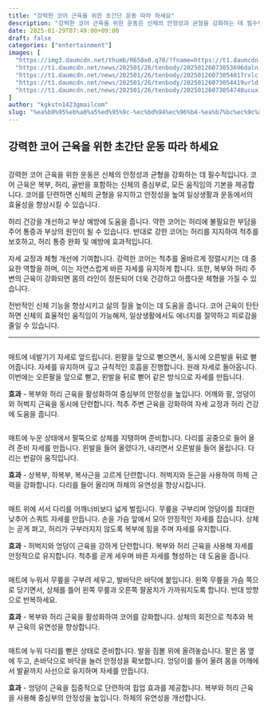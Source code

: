 ```yaml
---
title: "강력한 코어 근육을 위한 초간단 운동 따라 하세요"
description: "강력한 코어 근육을 위한 운동은 신체의 안정성과 균형을 강화하는 데 필수적입니다. 코어 근육은 복부, 허리, 골반을 포함하는 신체의 중심부로, 모든 움직임의 기본을 제공합니다. 코어를 단련하면 신체의 균형을 유지하고 안정성을 높여 일상생활과 운동에서의 효율성을 향상시킬"
date: 2025-01-29T07:49:00+09:00
draft: false
categories: ["entertainment"]
images: [
  "https://img3.daumcdn.net/thumb/R658x0.q70/?fname=https://t1.daumcdn.net/news/202501/26/tenbody/20250126073053322vfsk.jpg"
  "https://t1.daumcdn.net/news/202501/26/tenbody/20250126073053696daln.gif"
  "https://t1.daumcdn.net/news/202501/26/tenbody/20250126073054017rxlc.gif"
  "https://t1.daumcdn.net/news/202501/26/tenbody/20250126073054419urld.gif"
  "https://t1.daumcdn.net/news/202501/26/tenbody/20250126073054748ucux.gif"
]
author: "kgkstn1423gmailcom"
slug: "%ea%b0%95%eb%a0%a5%ed%95%9c-%ec%bd%94%ec%96%b4-%ea%b7%bc%ec%9c%a1%ec%9d%84-%ec%9c%84%ed%95%9c-%ec%b4%88%ea%b0%84%eb%8b%a8-%ec%9a%b4%eb%8f%99-%eb%94%b0%eb%9d%bc-%ed%95%98%ec%84%b8%ec%9a%94"
---
```


<h2 >강력한 코어 근육을 위한 초간단 운동 따라 하세요</h2> <figure ><img src="https://img3.daumcdn.net/thumb/R658x0.q70/?fname=https://t1.daumcdn.net/news/202501/26/tenbody/20250126073053322vfsk.jpg" alt=""/></figure> <p>강력한 코어 근육을 위한 운동은 신체의 안정성과 균형을 강화하는 데 필수적입니다. 코어 근육은 복부, 허리, 골반을 포함하는 신체의 중심부로, 모든 움직임의 기본을 제공합니다. 코어를 단련하면 신체의 균형을 유지하고 안정성을 높여 일상생활과 운동에서의 효율성을 향상시킬 수 있습니다.</p> <p>허리 건강을 개선하고 부상 예방에 도움을 줍니다. 약한 코어는 허리에 불필요한 부담을 주어 통증과 부상의 원인이 될 수 있습니다. 반대로 강한 코어는 허리를 지지하여 척추를 보호하고, 허리 통증 완화 및 예방에 효과적입니다.</p> <p>자세 교정과 체형 개선에 기여합니다. 강력한 코어는 척추를 올바르게 정렬시키는 데 중요한 역할을 하며, 이는 자연스럽게 바른 자세를 유지하게 합니다. 또한, 복부와 허리 주변의 근육이 강화되면 몸의 라인이 정돈되어 더욱 건강하고 아름다운 체형을 가질 수 있습니다.</p> <p>전반적인 신체 기능을 향상시키고 삶의 질을 높이는 데 도움을 줍니다. 코어 근육이 탄탄하면 신체의 효율적인 움직임이 가능해져, 일상생활에서도 에너지를 절약하고 피로감을 줄일 수 있습니다.</p> <hr /> <figure ><img src="https://t1.daumcdn.net/news/202501/26/tenbody/20250126073053696daln.gif" alt=""/></figure> <p>매트에 네발기기 자세로 엎드립니다. 왼팔을 앞으로 뻗으면서, 동시에 오른발을 뒤로 뻗어줍니다. 자세를 유지하며 깊고 규칙적인 호흡을 진행합니다. 원래 자세로 돌아옵니다. 이번에는 오른팔을 앞으로 뻗고, 왼발을 뒤로 뻗어 같은 방식으로 자세를 만듭니다.</p> <p><strong>효과</strong> - 복부와 허리 근육을 활성화하여 중심부의 안정성을 높입니다. 어깨와 팔, 엉덩이와 허벅지 근육을 동시에 단련합니다. 척추 주변 근육을 강화하여 자세 교정과 허리 건강에 도움을 줍니다.</p> <figure ><img src="https://t1.daumcdn.net/news/202501/26/tenbody/20250126073054017rxlc.gif" alt=""/></figure> <p>매트에 누운 상태에서 팔뚝으로 상체를 지탱하며 준비합니다. 다리를 공중으로 들어 올려 준비 자세를 만듭니다. 왼발을 들어 올렸다가, 내리면서 오른발을 들어 올립니다. 다리는 번갈아 움직입니다.</p> <p><strong>효과</strong> - 상복부, 하복부, 복사근을 고르게 단련합니다. 허벅지와 둔근을 사용하여 하체 근력을 강화합니다. 다리를 들어 올리며 하체의 유연성을 향상시킵니다.</p> <figure ><img src="https://t1.daumcdn.net/news/202501/26/tenbody/20250126073054419urld.gif" alt=""/></figure> <p>매트 위에 서서 다리를 어깨너비보다 넓게 벌립니다. 무릎을 구부리며 엉덩이를 최대한 낮추어 스쿼트 자세를 만듭니다. 손을 가슴 앞에서 모아 안정적인 자세를 잡습니다. 상체는 곧게 펴고, 허리가 구부러지지 않도록 복부에 힘을 주며 자세를 유지합니다.</p> <p><strong>효과</strong> - 허벅지와 엉덩이 근육을 강하게 단련합니다. 복부와 허리 근육을 사용해 자세를 안정적으로 유지합니다. 척추를 곧게 세우며 바른 자세를 형성하는 데 도움을 줍니다.</p> <figure ><img src="https://t1.daumcdn.net/news/202501/26/tenbody/20250126073054748ucux.gif" alt=""/></figure> <p>매트에 누워서 무릎을 구부려 세우고, 발바닥은 바닥에 붙입니다. 왼쪽 무릎을 가슴 쪽으로 당기면서, 상체를 틀어 왼쪽 무릎과 오른쪽 팔꿈치가 가까워지도록 합니다. 반대 방향으로 반복하세요.</p> <p><strong>효과</strong> - 복부와 허리 근육을 활성화하여 코어를 강화합니다. 상체의 회전으로 척추와 복부 근육의 유연성을 향상합니다.</p> <figure ><img src="https://t1.daumcdn.net/news/202501/26/tenbody/20250126073055247jkyx.gif" alt=""/></figure> <p>매트에 누워 다리를 뻗은 상태로 준비합니다. 발을 짐볼 위에 올려놓습니다. 팔은 몸 옆에 두고, 손바닥으로 바닥을 눌러 안정성을 확보합니다. 엉덩이를 들어 올려 몸을 어깨에서 발끝까지 사선으로 유지하며 자세를 만듭니다.</p> <p><strong>효과</strong> - 엉덩이 근육을 집중적으로 단련하여 힙업 효과를 제공합니다. 복부와 허리 근육을 사용해 중심부의 안정성을 높입니다. 하체의 유연성을 개선합니다.</p>